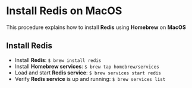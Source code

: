 # Install Redis on MacOS

This procedure explains how to install **Redis** using **Homebrew** on **MacOS**

## Install Redis

* Install **Redis**: `$ brew install redis`
* Install **Homebrew services**: `$ brew tap homebrew/services`
* Load and start **Redis service**: `$ brew services start redis`
* Verify **Redis service** is up and running: `$ brew services list`
